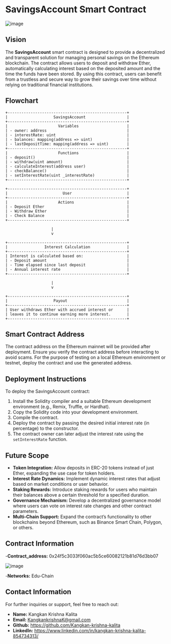 # SavingsAccount Smart Contract

![image](https://github.com/user-attachments/assets/3464db8e-5e06-42d6-8998-c425041a0783)

## Vision
The **SavingsAccount** smart contract is designed to provide a decentralized and transparent solution for managing personal savings on the Ethereum blockchain. The contract allows users to deposit and withdraw Ether, automatically calculating interest based on the deposited amount and the time the funds have been stored. By using this contract, users can benefit from a trustless and secure way to grow their savings over time without relying on traditional financial institutions.

## Flowchart
```plaintext
+----------------------------------------------------+
|                    SavingsAccount                  |
+----------------------------------------------------+
|                      Variables                     |
| - owner: address                                   |
| - interestRate: uint                               |
| - balances: mapping(address => uint)               |
| - lastDepositTime: mapping(address => uint)        |
+----------------------------------------------------+
|                      Functions                     |
| - deposit()                                        |
| - withdraw(uint amount)                            |
| - calculateInterest(address user)                  |
| - checkBalance()                                   |
| - setInterestRate(uint _interestRate)              |
+----------------------------------------------------+

+----------------------------------------------------+
|                        User                        |
+----------------------------------------------------+
|                      Actions                       |
| - Deposit Ether                                    |
| - Withdraw Ether                                   |
| - Check Balance                                    |
+----------------------------------------------------+

                    |
                    v

+----------------------------------------------------+
|                Interest Calculation                |
+----------------------------------------------------+
| Interest is calculated based on:                   |
| - Deposit amount                                   |
| - Time elapsed since last deposit                  |
| - Annual interest rate                             |
+----------------------------------------------------+

                    |
                    v

+----------------------------------------------------+
|                    Payout                          |
+----------------------------------------------------+
| User withdraws Ether with accrued interest or      |
| leaves it to continue earning more interest.       |
+----------------------------------------------------+
```

## Smart Contract Address
The contract address on the Ethereum mainnet will be provided after deployment. Ensure you verify the contract address before interacting to avoid scams. For the purpose of testing on a local Ethereum environment or testnet, deploy the contract and use the generated address.

## Deployment Instructions
To deploy the SavingsAccount contract:
1. Install the Solidity compiler and a suitable Ethereum development environment (e.g., Remix, Truffle, or Hardhat).
2. Copy the Solidity code into your development environment.
3. Compile the contract.
4. Deploy the contract by passing the desired initial interest rate (in percentage) to the constructor.
5. The contract owner can later adjust the interest rate using the `setInterestRate` function.

## Future Scope
- **Token Integration:** Allow deposits in ERC-20 tokens instead of just Ether, expanding the use case for token holders.
- **Interest Rate Dynamics:** Implement dynamic interest rates that adjust based on market conditions or user behavior.
- **Staking Rewards:** Introduce staking rewards for users who maintain their balances above a certain threshold for a specified duration.
- **Governance Mechanism:** Develop a decentralized governance model where users can vote on interest rate changes and other contract parameters.
- **Multi-Chain Support:** Expand the contract’s functionality to other blockchains beyond Ethereum, such as Binance Smart Chain, Polygon, or others.

## Contract Information
-**Contract_address:** 0x24f5c3033f060ac5b5ce60082121b81d76d3bb07

![image](https://github.com/user-attachments/assets/bfb77f5a-6420-4850-95da-5bf5c59cf86c)

-**Networks:** Edu-Chain


## Contact Information
For further inquiries or support, feel free to reach out:
- **Name:** Kangkan Krishna Kalita
- **Email:** KangkankrishnaK@gmail.com
- **Github:** https://github.com/Kangkan-krishna-kalita
- **LinkedIn:** https://www.linkedin.com/in/kangkan-krishna-kalita-854734313/



